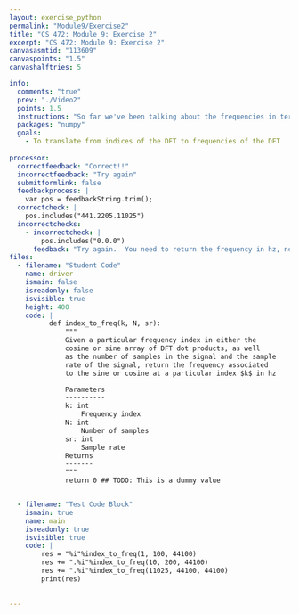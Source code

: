 ```yaml
---
layout: exercise_python
permalink: "Module9/Exercise2"
title: "CS 472: Module 9: Exercise 2"
excerpt: "CS 472: Module 9: Exercise 2"
canvasasmtid: "113609"
canvaspoints: "1.5"
canvashalftries: 5

info:
  comments: "true"
  prev: "./Video2"
  points: 1.5
  instructions: "So far we've been talking about the frequencies in terms of integer number of cycles over a particular interval, but if we know how many samples are in that interval and what the sample rate is, we can devise a formula to determine what the frequency actually is in hz.  This will move us towards being able to detect notes in real audio using the DFT.  In this exercise, given a particular frequency index in either the cosine or sine array of DFT dot products, as well as the number of samples in the signal and the sample rate of the signal, return the frequency associated to the sine or cosine at a particular index $k$ in hz"
  packages: "numpy"
  goals:
    - To translate from indices of the DFT to frequencies of the DFT
    
processor:  
  correctfeedback: "Correct!!" 
  incorrectfeedback: "Try again"
  submitformlink: false
  feedbackprocess: | 
    var pos = feedbackString.trim();
  correctcheck: |
    pos.includes("441.2205.11025")
  incorrectchecks:
    - incorrectcheck: |
        pos.includes("0.0.0")
      feedback: "Try again.  You need to return the frequency in hz, not 0"
files:
  - filename: "Student Code"
    name: driver
    ismain: false
    isreadonly: false
    isvisible: true
    height: 400
    code: | 
          def index_to_freq(k, N, sr):
              """
              Given a particular frequency index in either the
              cosine or sine array of DFT dot products, as well
              as the number of samples in the signal and the sample
              rate of the signal, return the frequency associated
              to the sine or cosine at a particular index $k$ in hz

              Parameters
              ----------
              k: int
                  Frequency index
              N: int
                  Number of samples
              sr: int
                  Sample rate
              Returns
              -------
              """
              return 0 ## TODO: This is a dummy value


  - filename: "Test Code Block"
    ismain: true
    name: main
    isreadonly: true
    isvisible: true
    code: |
        res = "%i"%index_to_freq(1, 100, 44100)
        res += ".%i"%index_to_freq(10, 200, 44100)
        res += ".%i"%index_to_freq(11025, 44100, 44100)
        print(res)
        
        
---
```

